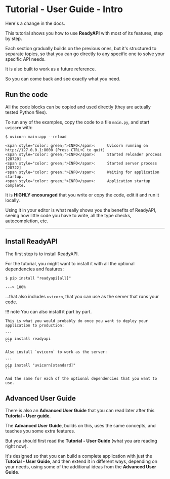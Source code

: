 # Tutorial - User Guide - Intro

Here's a change in the docs.

This tutorial shows you how to use **ReadyAPI** with most of its features, step by step.

Each section gradually builds on the previous ones, but it's structured to separate topics, so that you can go directly to any specific one to solve your specific API needs.

It is also built to work as a future reference.

So you can come back and see exactly what you need.

## Run the code

All the code blocks can be copied and used directly (they are actually tested Python files).

To run any of the examples, copy the code to a file `main.py`, and start `uvicorn` with:

<div class="termy">

```console
$ uvicorn main:app --reload

<span style="color: green;">INFO</span>:     Uvicorn running on http://127.0.0.1:8000 (Press CTRL+C to quit)
<span style="color: green;">INFO</span>:     Started reloader process [28720]
<span style="color: green;">INFO</span>:     Started server process [28722]
<span style="color: green;">INFO</span>:     Waiting for application startup.
<span style="color: green;">INFO</span>:     Application startup complete.
```

</div>

It is **HIGHLY encouraged** that you write or copy the code, edit it and run it locally.

Using it in your editor is what really shows you the benefits of ReadyAPI, seeing how little code you have to write, all the type checks, autocompletion, etc.

---

## Install ReadyAPI

The first step is to install ReadyAPI.

For the tutorial, you might want to install it with all the optional dependencies and features:

<div class="termy">

```console
$ pip install "readyapi[all]"

---> 100%
```

</div>

...that also includes `uvicorn`, that you can use as the server that runs your code.

!!! note
    You can also install it part by part.

    This is what you would probably do once you want to deploy your application to production:

    ```
    pip install readyapi
    ```

    Also install `uvicorn` to work as the server:

    ```
    pip install "uvicorn[standard]"
    ```

    And the same for each of the optional dependencies that you want to use.

## Advanced User Guide

There is also an **Advanced User Guide** that you can read later after this **Tutorial - User guide**.

The **Advanced User Guide**, builds on this, uses the same concepts, and teaches you some extra features.

But you should first read the **Tutorial - User Guide** (what you are reading right now).

It's designed so that you can build a complete application with just the **Tutorial - User Guide**, and then extend it in different ways, depending on your needs, using some of the additional ideas from the **Advanced User Guide**.
